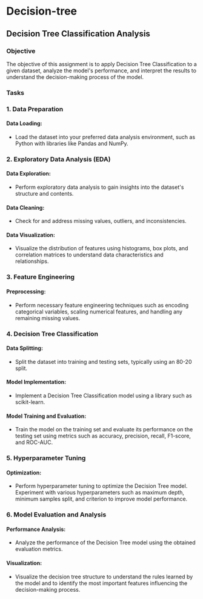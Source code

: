 # Decision-tree

## Decision Tree Classification Analysis

### Objective
The objective of this assignment is to apply Decision Tree Classification to a given dataset, analyze the model's performance, and interpret the results to understand the decision-making process of the model.

### Tasks
### 1. Data Preparation
#### Data Loading:
- Load the dataset into your preferred data analysis environment, such as Python with libraries like Pandas and NumPy.

### 2. Exploratory Data Analysis (EDA)
#### Data Exploration:
- Perform exploratory data analysis to gain insights into the dataset's structure and contents.
#### Data Cleaning:
- Check for and address missing values, outliers, and inconsistencies.
#### Data Visualization:
- Visualize the distribution of features using histograms, box plots, and correlation matrices to understand data characteristics and relationships.

### 3. Feature Engineering
#### Preprocessing:
- Perform necessary feature engineering techniques such as encoding categorical variables, scaling numerical features, and handling any remaining missing values.

### 4. Decision Tree Classification
#### Data Splitting:
- Split the dataset into training and testing sets, typically using an 80-20 split.
#### Model Implementation:
- Implement a Decision Tree Classification model using a library such as scikit-learn.
#### Model Training and Evaluation:
- Train the model on the training set and evaluate its performance on the testing set using metrics such as accuracy, precision, recall, F1-score, and ROC-AUC.

### 5. Hyperparameter Tuning
#### Optimization:
- Perform hyperparameter tuning to optimize the Decision Tree model. Experiment with various hyperparameters such as maximum depth, minimum samples split, and criterion to 
  improve model performance.

### 6. Model Evaluation and Analysis
#### Performance Analysis:
- Analyze the performance of the Decision Tree model using the obtained evaluation metrics.
#### Visualization:
- Visualize the decision tree structure to understand the rules learned by the model and to identify the most important features influencing the decision-making process.
